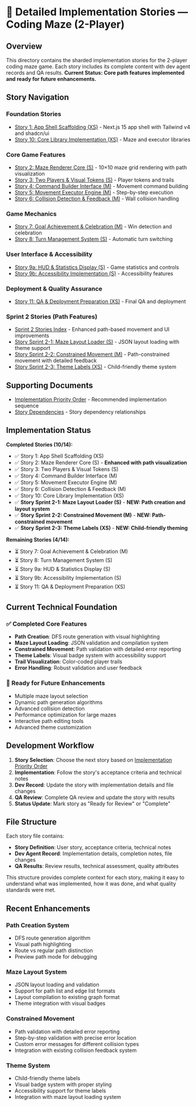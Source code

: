 # 🎯 Detailed Implementation Stories — Coding Maze (2-Player)

## Overview

This directory contains the sharded implementation stories for the 2-player coding maze game. Each story includes its complete content with dev agent records and QA results. **Current Status: Core path features implemented and ready for future enhancements.**

## Story Navigation

### Foundation Stories
- [Story 1: App Shell Scaffolding (XS)](./story-1-app-shell-scaffolding-xs.md) - Next.js 15 app shell with Tailwind v4 and shadcn/ui
- [Story 10: Core Library Implementation (XS)](./story-10-core-library-implementation-xs.md) - Maze and executor libraries

### Core Game Features
- [Story 2: Maze Renderer Core (S)](./story-2-maze-renderer-core-s.md) - 10×10 maze grid rendering with path visualization
- [Story 3: Two Players & Visual Tokens (S)](./story-3-two-players-&-visual-tokens-s.md) - Player tokens and trails
- [Story 4: Command Builder Interface (M)](./story-4-command-builder-interface-m.md) - Movement command building
- [Story 5: Movement Executor Engine (M)](./story-5-movement-executor-engine-m.md) - Step-by-step execution
- [Story 6: Collision Detection & Feedback (M)](./story-6-collision-detection-&-feedback-m.md) - Wall collision handling

### Game Mechanics
- [Story 7: Goal Achievement & Celebration (M)](./story-7-goal-achievement-&-celebration-m.md) - Win detection and celebration
- [Story 8: Turn Management System (S)](./story-8-turn-management-system-s.md) - Automatic turn switching

### User Interface & Accessibility
- [Story 9a: HUD & Statistics Display (S)](./story-9a-hud-statistics-display.md) - Game statistics and controls
- [Story 9b: Accessibility Implementation (S)](./story-9b-accessibility-implementation.md) - Accessibility features

### Deployment & Quality Assurance
- [Story 11: QA & Deployment Preparation (XS)](./story-11-qa-&-deployment-preparation-xs.md) - Final QA and deployment

### Sprint 2 Stories (Path Features)
- [Sprint 2 Stories Index](./sprint2-stories-index.md) - Enhanced path-based movement and UI improvements
- [Story Sprint 2-1: Maze Layout Loader (S)](./story-sprint2-1-maze-layout-loader.md) - JSON layout loading with theme support
- [Story Sprint 2-2: Constrained Movement (M)](./story-sprint2-2-constrained-movement.md) - Path-constrained movement with detailed feedback
- [Story Sprint 2-3: Theme Labels (XS)](./story-sprint2-3-theme-labels.md) - Child-friendly theme system

## Supporting Documents
- [Implementation Priority Order](./implementation-priority-order.md) - Recommended implementation sequence
- [Story Dependencies](./story-dependencies.md) - Story dependency relationships

## Implementation Status

**Completed Stories (10/14):**
- ✅ Story 1: App Shell Scaffolding (XS)
- ✅ Story 2: Maze Renderer Core (S) - **Enhanced with path visualization**
- ✅ Story 3: Two Players & Visual Tokens (S)
- ✅ Story 4: Command Builder Interface (M)
- ✅ Story 5: Movement Executor Engine (M)
- ✅ Story 6: Collision Detection & Feedback (M)
- ✅ Story 10: Core Library Implementation (XS)
- ✅ **Story Sprint 2-1: Maze Layout Loader (S)** - **NEW: Path creation and layout system**
- ✅ **Story Sprint 2-2: Constrained Movement (M)** - **NEW: Path-constrained movement**
- ✅ **Story Sprint 2-3: Theme Labels (XS)** - **NEW: Child-friendly theming**

**Remaining Stories (4/14):**
- ⏳ Story 7: Goal Achievement & Celebration (M)
- ⏳ Story 8: Turn Management System (S)
- ⏳ Story 9a: HUD & Statistics Display (S)
- ⏳ Story 9b: Accessibility Implementation (S)
- ⏳ Story 11: QA & Deployment Preparation (XS)

## Current Technical Foundation

### ✅ **Completed Core Features**
- **Path Creation**: DFS route generation with visual highlighting
- **Maze Layout Loading**: JSON validation and compilation system
- **Constrained Movement**: Path validation with detailed error reporting
- **Theme Labels**: Visual badge system with accessibility support
- **Trail Visualization**: Color-coded player trails
- **Error Handling**: Robust validation and user feedback

### 🚀 **Ready for Future Enhancements**
- Multiple maze layout selection
- Dynamic path generation algorithms
- Advanced collision detection
- Performance optimization for large mazes
- Interactive path editing tools
- Advanced theme customization

## Development Workflow

1. **Story Selection**: Choose the next story based on [Implementation Priority Order](./implementation-priority-order.md)
2. **Implementation**: Follow the story's acceptance criteria and technical notes
3. **Dev Record**: Update the story with implementation details and file changes
4. **QA Review**: Complete QA review and update the story with results
5. **Status Update**: Mark story as "Ready for Review" or "Complete"

## File Structure

Each story file contains:
- **Story Definition**: User story, acceptance criteria, technical notes
- **Dev Agent Record**: Implementation details, completion notes, file changes
- **QA Results**: Review results, technical assessment, quality attributes

This structure provides complete context for each story, making it easy to understand what was implemented, how it was done, and what quality standards were met.

## Recent Enhancements

### **Path Creation System**
- DFS route generation algorithm
- Visual path highlighting
- Route vs regular path distinction
- Preview path mode for debugging

### **Maze Layout System**
- JSON layout loading and validation
- Support for path list and edge list formats
- Layout compilation to existing graph format
- Theme integration with visual badges

### **Constrained Movement**
- Path validation with detailed error reporting
- Step-by-step validation with precise error location
- Custom error messages for different collision types
- Integration with existing collision feedback system

### **Theme System**
- Child-friendly theme labels
- Visual badge system with proper styling
- Accessibility support for theme labels
- Integration with maze layout loading system
